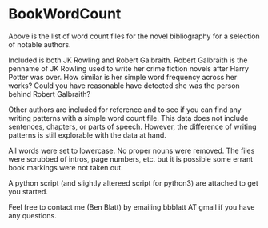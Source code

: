 # BookWordCount
Above is the list of word count files for the novel bibliography for a selection of notable authors. 

Included is both JK Rowling and Robert Galbraith. Robert Galbraith is the penname of JK Rowling used to write her crime fiction novels after Harry Potter was over. How similar is her simple word frequency across her works? Could you have reasonable have detected she was the person behind Robert Galbraith?

Other authors are included for reference and to see if you can find any writing patterns with a simple word count file. This data does not include sentences, chapters, or parts of speech. However, the difference of writing patterns is still explorable with the data at hand.

All words were set to lowercase. No proper nouns were removed. The files were scrubbed of intros, page numbers, etc. but it is possible some errant book markings were not taken out.

A python script (and slightly altereed script for python3) are attached to get you started.

Feel free to contact me (Ben Blatt) by emailing bbblatt AT gmail if you have any questions.
